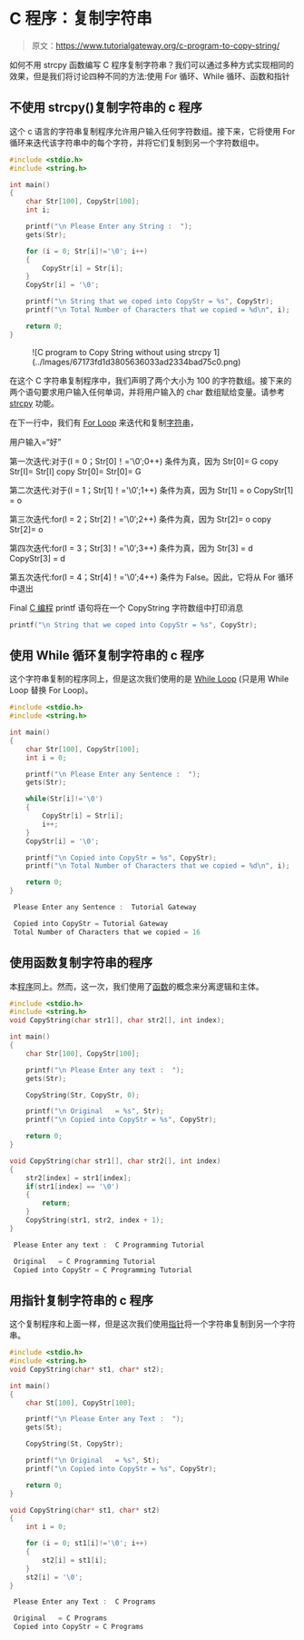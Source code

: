 # C 程序：复制字符串

> 原文：<https://www.tutorialgateway.org/c-program-to-copy-string/>

如何不用 strcpy 函数编写 C 程序复制字符串？我们可以通过多种方式实现相同的效果，但是我们将讨论四种不同的方法:使用 For 循环、While 循环、函数和指针

## 不使用 strcpy()复制字符串的 c 程序

这个 c 语言的字符串复制程序允许用户输入任何字符数组。接下来，它将使用 For 循环来迭代该字符串中的每个字符，并将它们复制到另一个字符数组中。

```c
#include <stdio.h>
#include <string.h>

int main()
{
  	char Str[100], CopyStr[100];
  	int i;

  	printf("\n Please Enter any String :  ");
  	gets(Str);

  	for (i = 0; Str[i]!='\0'; i++)
  	{
  		CopyStr[i] = Str[i];
  	}
  	CopyStr[i] = '\0';

  	printf("\n String that we coped into CopyStr = %s", CopyStr);
  	printf("\n Total Number of Characters that we copied = %d\n", i);

  	return 0;
}
```

<figure class="wp-block-image">![C program to Copy String without using strcpy 1](../Images/67173fd1d3805636033ad2334bad75c0.png)</figure>

在这个 C 字符串复制程序中，我们声明了两个大小为 100 的字符数组。接下来的两个语句要求用户输入任何单词，并将用户输入的 char 数组赋给变量。请参考 [strcpy](https://www.tutorialgateway.org/strcpy-in-c-programming/) 功能。

在下一行中，我们有 [For Loop](https://www.tutorialgateway.org/for-loop-in-c-programming/) 来迭代和复制[字符串](https://www.tutorialgateway.org/c-string/)，

用户输入=“好”

第一次迭代:对于(I = 0；Str[0]！='\0′;0++)
条件为真，因为 Str[0]= G
copy Str[I]= Str[I]
copy Str[0]= Str[0]= G

第二次迭代:对于(I = 1；Str[1]！='\0′;1++)
条件为真，因为 Str[1] = o
CopyStr[1] = o

第三次迭代:for(I = 2；Str[2]！='\0′;2++)
条件为真，因为 Str[2]= o
copy Str[2]= o

第四次迭代:for(I = 3；Str[3]！='\0′;3++)
条件为真，因为 Str[3] = d
CopyStr[3] = d

第五次迭代:for(I = 4；Str[4]！='\0′;4++)
条件为 False。因此，它将从 For 循环中退出

Final [C 编程](https://www.tutorialgateway.org/c-programming/) printf 语句将在一个 CopyString 字符数组中打印消息

```c
printf("\n String that we coped into CopyStr = %s", CopyStr);
```

## 使用 While 循环复制字符串的 c 程序

这个字符串复制的程序同上，但是这次我们使用的是 [While Loop](https://www.tutorialgateway.org/while-loop-in-c/) (只是用 While Loop 替换 For Loop)。

```c
#include <stdio.h>
#include <string.h>

int main()
{
  	char Str[100], CopyStr[100];
  	int i = 0;

  	printf("\n Please Enter any Sentence :  ");
  	gets(Str);

  	while(Str[i]!='\0')
  	{
  		CopyStr[i] = Str[i];
  		i++;
  	}
  	CopyStr[i] = '\0';

  	printf("\n Copied into CopyStr = %s", CopyStr);
  	printf("\n Total Number of Characters that we copied = %d\n", i);

  	return 0;
}
```

```c
 Please Enter any Sentence :  Tutorial Gateway

 Copied into CopyStr = Tutorial Gateway
 Total Number of Characters that we copied = 16
```

## 使用函数复制字符串的程序

本[程序](https://www.tutorialgateway.org/c-programming-examples/)同上。然而，这一次，我们使用了[函数](https://www.tutorialgateway.org/functions-in-c/)的概念来分离逻辑和主体。

```c
#include <stdio.h>
#include <string.h>
void CopyString(char str1[], char str2[], int index);

int main()
{
  	char Str[100], CopyStr[100];

  	printf("\n Please Enter any text :  ");
  	gets(Str);

	CopyString(Str, CopyStr, 0);

	printf("\n Original   = %s", Str);
  	printf("\n Copied into CopyStr = %s", CopyStr);

  	return 0;
}

void CopyString(char str1[], char str2[], int index)
{
	str2[index] = str1[index];
	if(str1[index] == '\0')
	{
		return; 
	}
	CopyString(str1, str2, index + 1);
}
```

```c
 Please Enter any text :  C Programming Tutorial

 Original   = C Programming Tutorial
 Copied into CopyStr = C Programming Tutorial
```

## 用指针复制字符串的 c 程序

这个复制程序和上面一样，但是这次我们使用[指针](https://www.tutorialgateway.org/pointers-in-c/)将一个字符串复制到另一个字符串。

```c
#include <stdio.h>
#include <string.h>
void CopyString(char* st1, char* st2);

int main()
{
  	char St[100], CopyStr[100];

  	printf("\n Please Enter any Text :  ");
  	gets(St);

	CopyString(St, CopyStr);

	printf("\n Original   = %s", St);
  	printf("\n Copied into CopyStr = %s", CopyStr);

  	return 0;
}

void CopyString(char* st1, char* st2)
{
	int i = 0;

  	for (i = 0; st1[i]!='\0'; i++)
  	{
  		st2[i] = st1[i];
  	}
	st2[i] = '\0';
}
```

```c
 Please Enter any Text :  C Programs

 Original   = C Programs
 Copied into CopyStr = C Programs
```